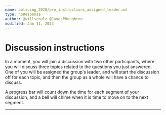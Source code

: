 ```yaml
---
name: policing_2020/pre_instructions_assigned_leader.md
type: noResponse
author: @willschulz @JamesPHoughton
modified: Jan 11, 2023
---
```


# Discussion instructions

In a moment, you will join a discussion with two other participants, where you will discuss three topics related to the questions you just answered. One of you will be assigned the group's leader, and will start the discussion off for each topic, and then the group as a whole will have a chance to discuss.

A progress bar will count down the time for each segment of your discussion, and a bell will chime when it is time to move on to the next segment.

---
